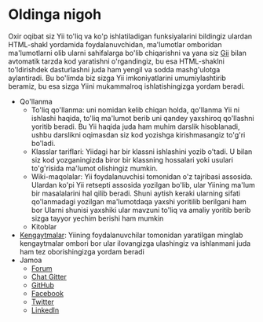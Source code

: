 Oldinga nigoh
=============

Oxir oqibat siz Yii to'liq va ko'p ishlatiladigan funksiyalarini bildingiz ulardan HTML-shakl yordamida foydalanuvchidan, ma'lumotlar omboridan ma'lumotlarni olib ularni sahifalarga bo'lib chiqarishni va yana siz  [Gii](https://github.com/yiisoft/yii2-gii/blob/master/docs/guide/README.md) bilan
avtomatik tarzda kod yaratishni o'rgandingiz, bu esa HTML-shaklni to'ldirishdek dasturlashni juda ham yengil va sodda mashg'ulotga aylantiradi. Bu bo'limda biz sizga Yii imkoniyatlarini umumiylashtirib beramiz, bu esa sizga Yiini mukammalroq ishlatishingizga yordam beradi.

* Qo'llanma
    - To'liq qo'llanma:
      uni nomidan kelib chiqan holda, qo'llanma Yii ni ishlashi haqida, 
	  to'liq ma'lumot berib uni qandey yaxshiroq qo'llashni yoritib beradi.
	  Bu Yii haqida juda ham muhim darslik hisoblanadi, ushbu darslikni oqimasdan siz kod yozishga kirishmasangiz to'g'ri bo'ladi.
    - Klasslar tariflari:
      Yiidagi har bir klassni ishlashini yozib o'tadi. 
	  U bilan siz kod yozganingizda biror bir klassning hossalari yoki usulari to'g'risida ma'lumot olishingiz mumkin.
    - Wiki-maqolalar:
      Yii foydalanuvchisi tomonidan o'z tajribasi assosida. 
	  Ulardan ko'pi Yii retsepti assosida yozilgan bo'lib, ular Yiining ma'lum bir masalalarini hal qilib beradi. 
	  Shuni aytish keraki ularning sifati qo'lanmadagi yozilgan ma'lumotdaqa yaxshi yoritilib berilgani ham bor
	  Ularni shunisi yaxshiki ular mavzuni to'liq va amaliy yoritib berib sizga tayyor yechim berishi ham mumkin
    - Kitoblar
* [Kengaytmalar](http://www.yiiframework.com/extensions/):
  Yiining foydalanuvchilar tomonidan yaratilgan minglab kengaytmalar ombori bor 
  ular ilovangizga ulashingiz va ishlanmani juda ham tez oborishingizga yordam beradi
* Jamoa
    - [Forum](http://www.yiiframework.com/forum/)
    - [Chat Gitter](https://gitter.im/yiisoft/yii2/rus)
    - [GitHub](https://github.com/yiisoft/yii2)
    - [Facebook](https://www.facebook.com/groups/yiitalk/)
    - [Twitter](https://twitter.com/yiiframework)
    - [LinkedIn](https://www.linkedin.com/groups/yii-framework-1483367)

